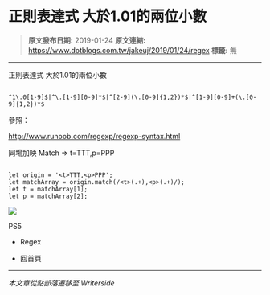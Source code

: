 # 正則表達式 大於1.01的兩位小數

> **原文發布日期:** 2019-01-24
> **原文連結:** https://www.dotblogs.com.tw/jakeuj/2019/01/24/regex
> **標籤:** 無

---

正則表達式 大於1.01的兩位小數

```

^1\.0[1-9]$|^\.[1-9][0-9]*$|^[2-9](\.[0-9]{1,2})*$|^[1-9][0-9]+(\.[0-9]{1,2})*$
```

參照：

http://www.runoob.com/regexp/regexp-syntax.html

同場加映 Match => t=TTT,p=PPP

```

let origin = '<t>TTT,<p>PPP';
let matchArray = origin.match(/<t>(.+),<p>(.+)/);
let t = matchArray[1];
let p = matchArray[2];
```

![](https://card.psnprofiles.com/1/jakeuj.png)

PS5

* Regex

* 回首頁

---

*本文章從點部落遷移至 Writerside*
